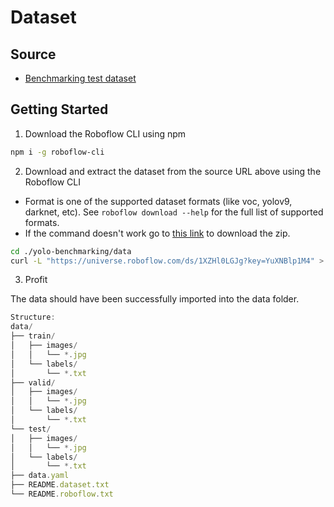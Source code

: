 # Dataset

## Source

- [Benchmarking test dataset](https://universe.roboflow.com/nanjing-university-eotbh/valorantyolov8/dataset/2)

## Getting Started

1. Download the Roboflow CLI using npm

```zsh
npm i -g roboflow-cli
```

2. Download and extract the dataset from the source URL above using the Roboflow CLI

- Format is one of the supported dataset formats (like voc, yolov9, darknet, etc). See `roboflow download --help` for the full list of supported formats.
- If the command doesn't work go to [this link](https://universe.roboflow.com/ds/1XZHl0LGJg?key=YuXNBlp1M4) to download the zip.

```zsh
cd ./yolo-benchmarking/data
curl -L "https://universe.roboflow.com/ds/1XZHl0LGJg?key=YuXNBlp1M4" > roboflow.zip; unzip roboflow.zip; rm roboflow.zip
```

3. Profit

The data should have been successfully imported into the data folder.

```js
Structure:
data/
├── train/
│   ├── images/
│   │   └── *.jpg
│   └── labels/
│       └── *.txt
├── valid/
│   ├── images/
│   │   └── *.jpg
│   └── labels/
│       └── *.txt
└── test/
│   ├── images/
│   │   └── *.jpg
│   └── labels/
│       └── *.txt
├── data.yaml
├── README.dataset.txt
└── README.roboflow.txt
```
